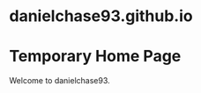 # danielchase93.github.io

<!doctype html>
<html lang="en">
<head>
<meta charset="utf-8">
<title>Homepage</title>
</head>

<body>
<h1>Temporary Home Page</h1>
<p>Welcome to danielchase93.</p>



</body>

</html>
